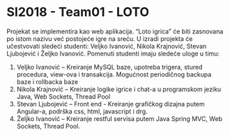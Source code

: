 # SI2018 - Team01 - LOTO
Projekat se implementira kao web aplikacija. “Loto igrica” će biti zasnovana po istom nazivu već postojeće igre na sreću. U izradi projekta će učestvovati sledeći studenti: Veljko Ivanović, Nikola Krajnović, Stevan Ljubojević i Željko Ivanović. Pomenuti studenti imaju sledeće uloge u timu:
1. Veljko Ivanović – Kreiranje MySQL baze, upotreba trigera, stured procedura, view-ova i transakcija. Mogućnost periodičnog backupa baze i rollbacka baze
2. Nikola Krajnović – Kreiranje logike igrice i chat-a u programskom jeziku Java, Web Sockets, Thread Pool
3. Stevan Ljubojević – Front end - Kreiranje grafičkog dizajna putem Angular-a, podrška css, html, javascript i drg.
4. Željko Ivanović – Kreiranje restful servisa putem Java Spring MVC, Web Sockets, Thread Pool.
